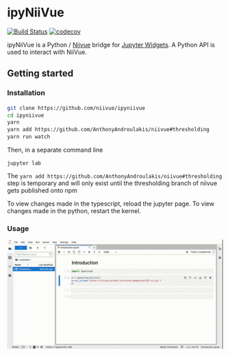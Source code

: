
# ipyNiiVue

[![Build Status](https://travis-ci.org/niivue/ipyniivue.svg?branch=master)](https://travis-ci.org/niivue/ipyniivue)
[![codecov](https://codecov.io/gh/niivue/ipyniivue/branch/master/graph/badge.svg)](https://codecov.io/gh/niivue/ipyniivue)


ipyNiiVue is a Python / [Niivue](https://github.com/niivue/niivue) bridge for [Jupyter Widgets](https://jupyter.org/widgets). A Python API is used to interact with NiiVue.

## Getting started

### Installation
```sh
git clone https://github.com/niivue/ipyniivue
cd ipyniivue
yarn
yarn add https://github.com/AnthonyAndroulakis/niivue#thresholding
yarn run watch
```
Then, in a separate command line
```
jupyter lab
```

The `yarn add https://github.com/AnthonyAndroulakis/niivue#thresholding` step is temporary and will only exist until the thresholding branch of niivue gets published onto npm
      
To view changes made in the typescript, reload the jupyter page. To view changes made in the python, restart the kernel.

### Usage
![example](docs/example.gif)


